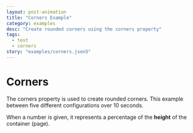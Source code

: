 ```yaml
---
layout: post-animation
title: "Corners Example"
category: examples
desc: "Create rounded corners using the corners property"
tags: 
  - text
  - corners
story: "examples/corners.json5"
---
```

# Corners

The corners property is used to create rounded corners.  This example between five different configurations over 10 seconds.

When a number is given, it represents a percentage of the __height__ of the container (page).
